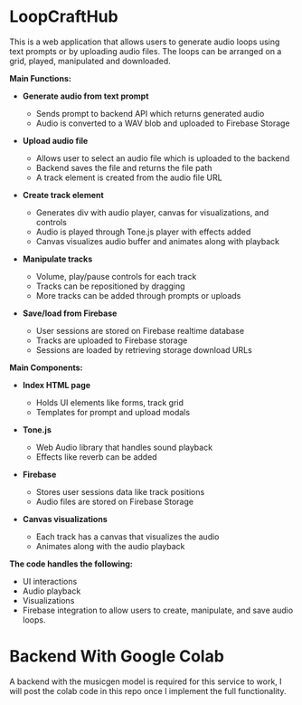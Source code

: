 ﻿# LoopCraftHub

This is a web application that allows users to generate audio loops using text prompts or by uploading audio files. The loops can be arranged on a grid, played, manipulated and downloaded.

**Main Functions:**

- **Generate audio from text prompt**
  - Sends prompt to backend API which returns generated audio
  - Audio is converted to a WAV blob and uploaded to Firebase Storage

- **Upload audio file**
  - Allows user to select an audio file which is uploaded to the backend
  - Backend saves the file and returns the file path
  - A track element is created from the audio file URL

- **Create track element**
  - Generates div with audio player, canvas for visualizations, and controls
  - Audio is played through Tone.js player with effects added
  - Canvas visualizes audio buffer and animates along with playback

- **Manipulate tracks**
  - Volume, play/pause controls for each track
  - Tracks can be repositioned by dragging
  - More tracks can be added through prompts or uploads

- **Save/load from Firebase**
  - User sessions are stored on Firebase realtime database
  - Tracks are uploaded to Firebase storage
  - Sessions are loaded by retrieving storage download URLs

**Main Components:**
- **Index HTML page**
  - Holds UI elements like forms, track grid
  - Templates for prompt and upload modals

- **Tone.js**
  - Web Audio library that handles sound playback
  - Effects like reverb can be added

- **Firebase**
  - Stores user sessions data like track positions
  - Audio files are stored on Firebase Storage

- **Canvas visualizations**
  - Each track has a canvas that visualizes the audio
  - Animates along with the audio playback

**The code handles the following:**
- UI interactions
- Audio playback
- Visualizations
- Firebase integration to allow users to create, manipulate, and save audio loops.


# Backend With Google Colab

A backend with the musicgen model is required for this service to work, I will post the colab code in this repo once I implement the full functionality.
